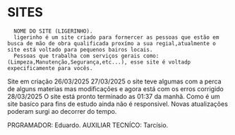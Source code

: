 # SITES
      NOME DO SITE (LIGERINHO).
      ligerinho é um site criado para fornercer as pessoas que estão em busca de mão de obra qualificada proxímo a sua regial,atualmente o site está voltado para pequenos bairos locais.
      Pessoas que trabalha com serviços gerais como:(Limpeza,Manutenção,Segurança,etc...), esse site é voltadp expecificamente para vocês.
      
Site em criação 26/03/2025
27/03/2025 o site teve algumas com a perca de alguns materias mas modificações e agora está com os erros corrigido
28/03/2025 O site está pronto terminado as 01:37 da manhã. Como é um site basíco para fins de estudo ainda não é responsivel. Novas atualizações poderam surgi ao decorrer do tempo.

PRGRAMADOR: Eduardo.
AUXILIAR TECNÍCO: Tarcísio.
